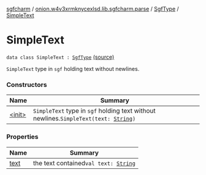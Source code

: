 [sgfcharm](../../../index.md) / [onion.w4v3xrmknycexlsd.lib.sgfcharm.parse](../../index.md) / [SgfType](../index.md) / [SimpleText](./index.md)

# SimpleText

`data class SimpleText : `[`SgfType`](../index.md) [(source)](https://github.com/w4v3/sgfcharm/tree/master/sgfcharm/src/main/java/onion/w4v3xrmknycexlsd/lib/sgfcharm/parse/SgfTree.kt#L400)

`SimpleText` type in `sgf` holding text without newlines.

### Constructors

| Name | Summary |
|---|---|
| [&lt;init&gt;](-init-.md) | `SimpleText` type in `sgf` holding text without newlines.`SimpleText(text: `[`String`](https://kotlinlang.org/api/latest/jvm/stdlib/kotlin/-string/index.html)`)` |

### Properties

| Name | Summary |
|---|---|
| [text](text.md) | the text contained`val text: `[`String`](https://kotlinlang.org/api/latest/jvm/stdlib/kotlin/-string/index.html) |
